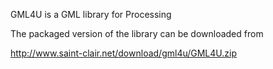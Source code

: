 GML4U is a GML library for Processing 

The packaged version of the library can be downloaded from 

http://www.saint-clair.net/download/gml4u/GML4U.zip
